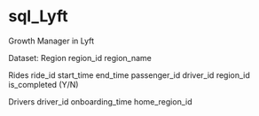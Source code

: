 # sql_Lyft
 Growth Manager in Lyft

Dataset: 
Region
region_id
region_name

Rides
ride_id
start_time 
end_time
passenger_id 
driver_id 
region_id
is_completed (Y/N)

Drivers
driver_id
onboarding_time 
home_region_id
